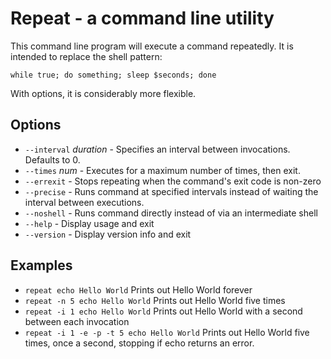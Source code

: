 Repeat - a command line utility
===============================

This command line program will execute a command repeatedly.  It is intended to replace the shell pattern:

    while true; do something; sleep $seconds; done

With options, it is considerably more flexible.

Options
-------

* `--interval` *duration* - Specifies an interval between invocations.  Defaults to 0.
* `--times` *num* - Executes for a maximum number of times, then exit.
* `--errexit` - Stops repeating when the command's exit code is non-zero
* `--precise` - Runs command at specified intervals instead of waiting the interval between executions.
* `--noshell` - Runs command directly instead of via an intermediate shell
* `--help` - Display usage and exit
* `--version` - Display version info and exit

Examples
--------

* `repeat echo Hello World`
    Prints out Hello World forever
* `repeat -n 5 echo Hello World`
    Prints out Hello World five times
* `repeat -i 1 echo Hello World`
    Prints out Hello World with a second between each invocation
* `repeat -i 1 -e -p -t 5 echo Hello World`
    Prints out Hello World five times, once a second, stopping if echo returns an error.
